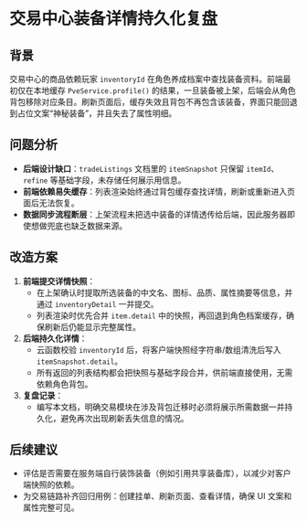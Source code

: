 # 交易中心装备详情持久化复盘

## 背景
交易中心的商品依赖玩家 `inventoryId` 在角色养成档案中查找装备资料。前端最初仅在本地缓存 `PveService.profile()` 的结果，一旦装备被上架，后端会从角色背包移除对应条目。刷新页面后，缓存失效且背包不再包含该装备，界面只能回退到占位文案“神秘装备”，并且失去了属性明细。

## 问题分析
- **后端设计缺口**：`tradeListings` 文档里的 `itemSnapshot` 只保留 `itemId`、`refine` 等基础字段，未存储任何展示用信息。
- **前端依赖易失缓存**：列表渲染始终通过背包缓存查找详情，刷新或重新进入页面后无法恢复。
- **数据同步流程断层**：上架流程未把选中装备的详情透传给后端，因此服务器即使想做兜底也缺乏数据来源。

## 改造方案
1. **前端提交详情快照**：
   - 在上架确认时提取所选装备的中文名、图标、品质、属性摘要等信息，并通过 `inventoryDetail` 一并提交。
   - 列表渲染时优先合并 `item.detail` 中的快照，再回退到角色档案缓存，确保刷新后仍能显示完整属性。
2. **后端持久化详情**：
   - 云函数校验 `inventoryId` 后，将客户端快照经字符串/数组清洗后写入 `itemSnapshot.detail`。
   - 所有返回的列表结构都会把快照与基础字段合并，供前端直接使用，无需依赖角色背包。
3. **复盘记录**：
   - 编写本文档，明确交易模块在涉及背包迁移时必须将展示所需数据一并持久化，避免再次出现刷新丢失信息的情况。

## 后续建议
- 评估是否需要在服务端自行装饰装备（例如引用共享装备库），以减少对客户端快照的依赖。
- 为交易链路补齐回归用例：创建挂单、刷新页面、查看详情，确保 UI 文案和属性完整可见。
